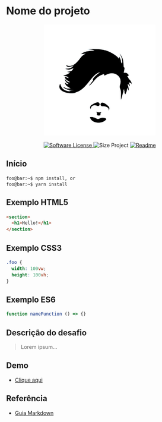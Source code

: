 # Nome do projeto

<p align="center">
  <a href="" target="_blank" >
    <img alt="" src="./.github/assets/brand.jpg" width="300" />
  </a>
</p>

<p align="center">
    <a href="#">
        <img alt="Software License" src="https://img.shields.io/badge/License-MIT-brightgreen">
    </a>
    <a>
        <img alt="Size Project" src="https://img.shields.io/github/languages/code-size/deppbrazil/repo?color=red">
    </a>
    <a href="./README.md">
        <img alt="Readme" src="https://img.shields.io/badge/Versão Original-en-blue">
    </a>
</p>

## Início
```console
foo@bar:~$ npm install, or
foo@bar:~$ yarn install
```

## Exemplo HTML5
```html
<section>
  <h1>Hello!</h1>
</section>
```

## Exemplo CSS3
```css
.foo {
  width: 100vw;
  height: 100vh;
}
```

## Exemplo ES6
```js
function nameFunction () => {}
```

## Descrição do desafio
> Lorem ipsum...

## Demo
- [Clique aqui](#)

## Referência
- [Guia Markdown](https://guides.github.com/features/mastering-markdown/)